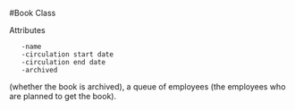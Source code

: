#Book Class


Attributes

       -name
       -circulation start date
       -circulation end date
       -archived

(whether the book is archived), a queue of employees (the employees who are planned to get
the book).
